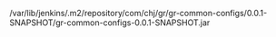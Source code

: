 
/var/lib/jenkins/.m2/repository/com/chj/gr/gr-common-configs/0.0.1-SNAPSHOT/gr-common-configs-0.0.1-SNAPSHOT.jar